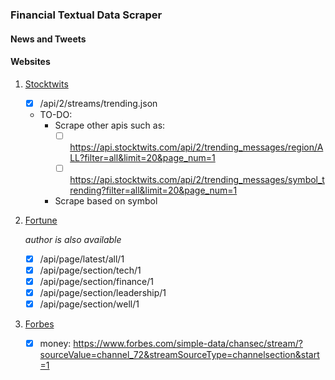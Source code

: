 ### Financial Textual Data Scraper

#### News and Tweets

#### Websites

1. [Stocktwits](https://Stocktwits.com)
	- [x] /api/2/streams/trending.json
	- TO-DO:
		- Scrape other apis such as:
			- [ ] https://api.stocktwits.com/api/2/trending_messages/region/ALL?filter=all&limit=20&page_num=1
			- [ ] https://api.stocktwits.com/api/2/trending_messages/symbol_trending?filter=all&limit=20&page_num=1
		- Scrape based on symbol

2. [Fortune](https://fortune.com/)

	*author is also available*

	- [x] /api/page/latest/all/1
	- [x] /api/page/section/tech/1
	- [x] /api/page/section/finance/1
	- [x] /api/page/section/leadership/1
	- [x] /api/page/section/well/1

3. [Forbes](https://forbes.com/)
	- [x] money: https://www.forbes.com/simple-data/chansec/stream/?sourceValue=channel_72&streamSourceType=channelsection&start=1